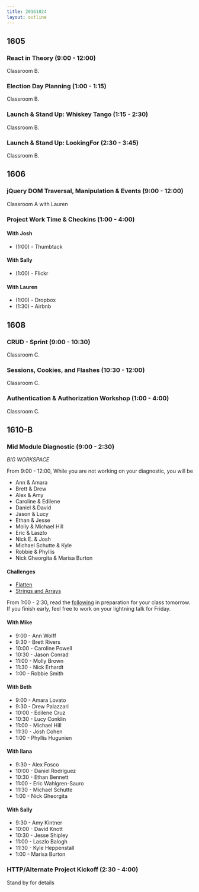 ```yaml
---
title: 20161024
layout: outline
---
```


## 1605

### React in Theory (9:00 - 12:00)

Classroom B.

### Election Day Planning (1:00 - 1:15)

Classroom B.

### Launch & Stand Up: Whiskey Tango (1:15 - 2:30)

Classroom B.

### Launch & Stand Up: LookingFor (2:30 - 3:45)

Classroom B.


## 1606

### jQuery DOM Traversal, Manipulation & Events (9:00 - 12:00)

Classroom A with Lauren

### Project Work Time & Checkins (1:00 - 4:00)

#### With Josh
* (1:00) - Thumbtack

#### With Sally
* (1:00) - Flickr

#### With Lauren
* (1:00) - Dropbox
* (1:30) - Airbnb


## 1608

### CRUD - Sprint (9:00 - 10:30)

Classroom C.

### Sessions, Cookies, and Flashes (10:30 - 12:00)

Classroom C.

### Authentication & Authorization Workshop (1:00 - 4:00)

Classroom C.


## 1610-B

### Mid Module Diagnostic (9:00 - 2:30)

*BIG WORKSPACE*

From 9:00 - 12:00, While you are not working on your diagnostic, you will be

* Ann & Amara
* Brett & Drew
* Alex & Amy
* Caroline & Edilene
* Daniel & David
* Jason & Lucy
* Ethan & Jesse
* Molly & Michael Hill
* Eric & Laszlo
* Nick E. & Josh
* Michael Schutte & Kyle
* Robbie & Phyllis
* Nick Gheorgita & Marisa Burton

#### Challenges
* [Flatten](https://github.com/turingschool/challenges/blob/master/flatten.markdown)
* [Strings and Arrays](https://github.com/mikedao/code_challenges/tree/master/strings_and_arrays)

From 1:00 - 2:30, read the [following](https://github.com/turingschool/challenges/blob/master/refactoring_patterns_reading.markdown)
in preparation for your class tomorrow. If you finish early, feel free to work
on your lightning talk for Friday.

#### With Mike
* 9:00  - Ann Wolff
* 9:30  - Brett Rivers
* 10:00 - Caroline Powell
* 10:30 - Jason Conrad
* 11:00 - Molly Brown
* 11:30 - Nick Erhardt
* 1:00  - Robbie Smith

#### With Beth
* 9:00  - Amara Lovato
* 9:30  - Drew Palazzari
* 10:00 - Edilene Cruz
* 10:30 - Lucy Conklin
* 11:00 - Michael Hill
* 11:30 - Josh Cohen
* 1:00  - Phyllis Hugunien

#### With Ilana
* 9:30  - Alex Fosco
* 10:00 - Daniel Rodriguez
* 10:30 - Ethan Bennett
* 11:00 - Eric Wahlgren-Sauro
* 11:30 - Michael Schutte
* 1:00  - Nick Gheorgita

#### With Sally
* 9:30  - Amy Kintner
* 10:00 - David Knott
* 10:30 - Jesse Shipley
* 11:00 - Laszlo Balogh
* 11:30 - Kyle Heppenstall
* 1:00  - Marisa Burton

### HTTP/Alternate Project Kickoff (2:30 - 4:00)

Stand by for details
